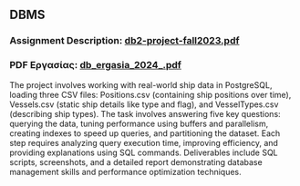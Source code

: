 ## DBMS

### Assignment Description: [db2-project-fall2023.pdf](https://github.com/apostolouagg/Database-Management-Systems-DBMS/files/14547585/db2-project-fall2023.pdf)

### PDF Εργασίας: [db_ergasia_2024_.pdf](https://github.com/apostolouagg/Database-Management-Systems-DBMS/files/14547973/db_ergasia_2024_.pdf)

The project involves working with real-world ship data in PostgreSQL, loading three CSV files: Positions.csv (containing ship positions over time), Vessels.csv (static ship details like type and flag), and VesselTypes.csv (describing ship types). The task involves answering five key questions: querying the data, tuning performance using buffers and parallelism, creating indexes to speed up queries, and partitioning the dataset. Each step requires analyzing query execution time, improving efficiency, and providing explanations using SQL commands. Deliverables include SQL scripts, screenshots, and a detailed report demonstrating database management skills and performance optimization techniques.


